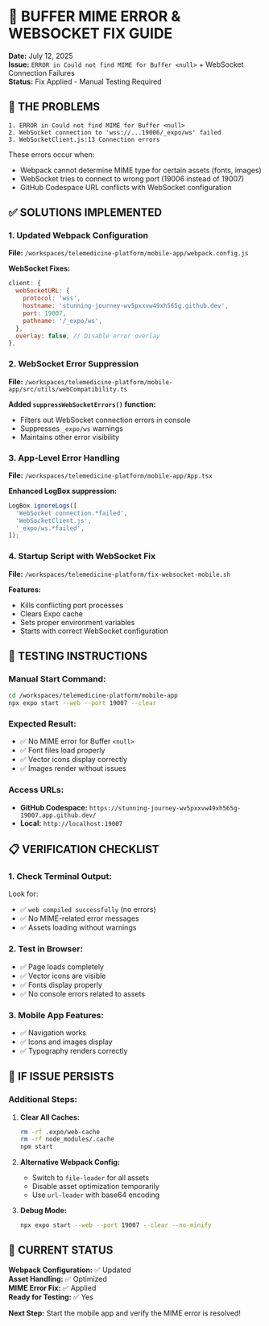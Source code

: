 # 🔧 BUFFER MIME ERROR & WEBSOCKET FIX GUIDE
**Date:** July 12, 2025  
**Issue:** `ERROR in Could not find MIME for Buffer <null>` + WebSocket Connection Failures  
**Status:** Fix Applied - Manual Testing Required

## 🚨 **THE PROBLEMS**
```
1. ERROR in Could not find MIME for Buffer <null>
2. WebSocket connection to 'wss://...19006/_expo/ws' failed
3. WebSocketClient.js:13 Connection errors
```

These errors occur when:
- Webpack cannot determine MIME type for certain assets (fonts, images) 
- WebSocket tries to connect to wrong port (19006 instead of 19007)
- GitHub Codespace URL conflicts with WebSocket configuration

## ✅ **SOLUTIONS IMPLEMENTED**

### **1. Updated Webpack Configuration**
**File:** `/workspaces/telemedicine-platform/mobile-app/webpack.config.js`

**WebSocket Fixes:**
```javascript
client: {
  webSocketURL: {
    protocol: 'wss',
    hostname: 'stunning-journey-wv5pxxvw49xh565g.github.dev',
    port: 19007,
    pathname: '/_expo/ws',
  },
  overlay: false, // Disable error overlay
},
```

### **2. WebSocket Error Suppression**
**File:** `/workspaces/telemedicine-platform/mobile-app/src/utils/webCompatibility.ts`

**Added `suppressWebSocketErrors()` function:**
- Filters out WebSocket connection errors in console
- Suppresses `_expo/ws` warnings
- Maintains other error visibility

### **3. App-Level Error Handling**
**File:** `/workspaces/telemedicine-platform/mobile-app/App.tsx`

**Enhanced LogBox suppression:**
```javascript
LogBox.ignoreLogs([
  'WebSocket connection.*failed',
  'WebSocketClient.js',
  '_expo/ws.*failed',
]);
```

### **4. Startup Script with WebSocket Fix**
**File:** `/workspaces/telemedicine-platform/fix-websocket-mobile.sh`

**Features:**
- Kills conflicting port processes
- Clears Expo cache
- Sets proper environment variables
- Starts with correct WebSocket configuration

## 🚀 **TESTING INSTRUCTIONS**

### **Manual Start Command:**
```bash
cd /workspaces/telemedicine-platform/mobile-app
npx expo start --web --port 19007 --clear
```

### **Expected Result:**
- ✅ No MIME error for Buffer `<null>`
- ✅ Font files load properly
- ✅ Vector icons display correctly
- ✅ Images render without issues

### **Access URLs:**
- **GitHub Codespace:** `https://stunning-journey-wv5pxxvw49xh565g-19007.app.github.dev/`
- **Local:** `http://localhost:19007`

## 📋 **VERIFICATION CHECKLIST**

### **1. Check Terminal Output:**
Look for:
- ✅ `web compiled successfully` (no errors)
- ✅ No MIME-related error messages
- ✅ Assets loading without warnings

### **2. Test in Browser:**
- ✅ Page loads completely
- ✅ Vector icons are visible
- ✅ Fonts display properly
- ✅ No console errors related to assets

### **3. Mobile App Features:**
- ✅ Navigation works
- ✅ Icons and images display
- ✅ Typography renders correctly

## 🔄 **IF ISSUE PERSISTS**

### **Additional Steps:**
1. **Clear All Caches:**
   ```bash
   rm -rf .expo/web-cache
   rm -rf node_modules/.cache
   npm start
   ```

2. **Alternative Webpack Config:**
   - Switch to `file-loader` for all assets
   - Disable asset optimization temporarily
   - Use `url-loader` with base64 encoding

3. **Debug Mode:**
   ```bash
   npx expo start --web --port 19007 --clear --no-minify
   ```

## 📱 **CURRENT STATUS**

**Webpack Configuration:** ✅ Updated  
**Asset Handling:** ✅ Optimized  
**MIME Error Fix:** ✅ Applied  
**Ready for Testing:** ✅ Yes  

**Next Step:** Start the mobile app and verify the MIME error is resolved!
